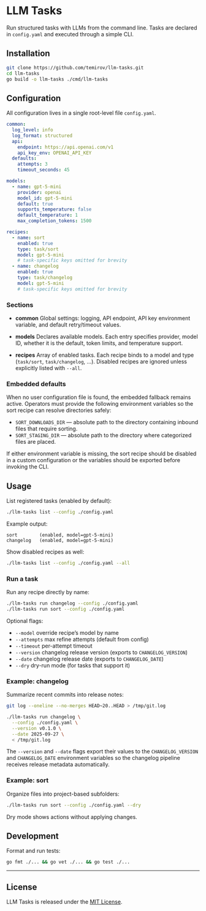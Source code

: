 # LLM Tasks

Run structured tasks with LLMs from the command line.
Tasks are declared in `config.yaml` and executed through a simple CLI.

## Installation

```bash
git clone https://github.com/temirov/llm-tasks.git
cd llm-tasks
go build -o llm-tasks ./cmd/llm-tasks
```

## Configuration

All configuration lives in a single root-level file `config.yaml`.

```yaml
common:
  log_level: info
  log_format: structured
  api:
    endpoint: https://api.openai.com/v1
    api_key_env: OPENAI_API_KEY
  defaults:
    attempts: 3
    timeout_seconds: 45

models:
  - name: gpt-5-mini
    provider: openai
    model_id: gpt-5-mini
    default: true
    supports_temperature: false
    default_temperature: 1
    max_completion_tokens: 1500

recipes:
  - name: sort
    enabled: true
    type: task/sort
    model: gpt-5-mini
    # task-specific keys omitted for brevity
  - name: changelog
    enabled: true
    type: task/changelog
    model: gpt-5-mini
    # task-specific keys omitted for brevity
```

### Sections

* **common**
  Global settings: logging, API endpoint, API key environment variable, and default retry/timeout values.

* **models**
  Declares available models. Each entry specifies provider, model ID, whether it is the default, token limits, and
  temperature support.

* **recipes**
  Array of enabled tasks. Each recipe binds to a model and type (`task/sort`, `task/changelog`, …). Disabled recipes are
  ignored unless explicitly listed with `--all`.

### Embedded defaults

When no user configuration file is found, the embedded fallback remains active. Operators must provide the following
environment variables so the sort recipe can resolve directories safely:

* `SORT_DOWNLOADS_DIR` — absolute path to the directory containing inbound files that require sorting.
* `SORT_STAGING_DIR` — absolute path to the directory where categorized files are placed.

If either environment variable is missing, the sort recipe should be disabled in a custom configuration or the
variables should be exported before invoking the CLI.

## Usage

List registered tasks (enabled by default):

```bash
./llm-tasks list --config ./config.yaml
```

Example output:

```
sort        (enabled, model=gpt-5-mini)
changelog   (enabled, model=gpt-5-mini)
```

Show disabled recipes as well:

```bash
./llm-tasks list --config ./config.yaml --all
```

### Run a task

Run any recipe directly by name:

```bash
./llm-tasks run changelog --config ./config.yaml
./llm-tasks run sort --config ./config.yaml
```

Optional flags:

* `--model` override recipe’s model by name
* `--attempts` max refine attempts (default from config)
* `--timeout` per-attempt timeout
* `--version` changelog release version (exports to `CHANGELOG_VERSION`)
* `--date` changelog release date (exports to `CHANGELOG_DATE`)
* `--dry` dry-run mode (for tasks that support it)

### Example: changelog

Summarize recent commits into release notes:

```bash
git log --oneline --no-merges HEAD~20..HEAD > /tmp/git.log

./llm-tasks run changelog \
  --config ./config.yaml \
  --version v0.1.0 \
  --date 2025-09-27 \
  < /tmp/git.log
```

The `--version` and `--date` flags export their values to the `CHANGELOG_VERSION` and `CHANGELOG_DATE` environment variables so the changelog pipeline receives release metadata automatically.

### Example: sort

Organize files into project-based subfolders:

```bash
./llm-tasks run sort --config ./config.yaml --dry
```

Dry mode shows actions without applying changes.

## Development

Format and run tests:

```bash
go fmt ./... && go vet ./... && go test ./...
```

---

## License

LLM Tasks is released under the [MIT License](MIT-LICENSE).
